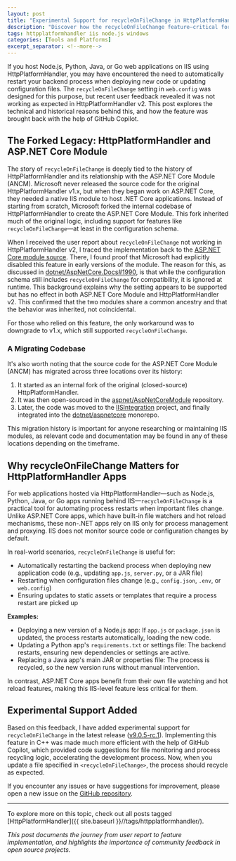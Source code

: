 ```yaml
---
layout: post
title: "Experimental Support for recycleOnFileChange in HttpPlatformHandler v2"
description: "Discover how the recycleOnFileChange feature—critical for automating process restarts in Node.js, Python, Java, and Go web apps hosted on IIS—was reintroduced in HttpPlatformHandler v2 after user feedback. Learn about the historical connection to ASP.NET Core Module, why this feature matters for non-.NET apps, and how GitHub Copilot accelerated the C++ implementation."
tags: httpplatformhandler iis node.js windows
categories: [Tools and Platforms]
excerpt_separator: <!--more-->
---
```


If you host Node.js, Python, Java, or Go web applications on IIS using HttpPlatformHandler, you may have encountered the need to automatically restart your backend process when deploying new code or updating configuration files. The `recycleOnFileChange` setting in `web.config` was designed for this purpose, but recent user feedback revealed it was not working as expected in HttpPlatformHandler v2. This post explores the technical and historical reasons behind this, and how the feature was brought back with the help of GitHub Copilot.

<!--more-->

## The Forked Legacy: HttpPlatformHandler and ASP.NET Core Module

The story of `recycleOnFileChange` is deeply tied to the history of HttpPlatformHandler and its relationship with the ASP.NET Core Module (ANCM). Microsoft never released the source code for the original HttpPlatformHandler v1.x, but when they began work on ASP.NET Core, they needed a native IIS module to host .NET Core applications. Instead of starting from scratch, Microsoft forked the internal codebase of HttpPlatformHandler to create the ASP.NET Core Module. This fork inherited much of the original logic, including support for features like `recycleOnFileChange`—at least in the configuration schema.

When I received the user report about `recycleOnFileChange` not working in HttpPlatformHandler v2, I traced the implementation back to the [ASP.NET Core module source](https://github.com/aspnet/AspNetCoreModule/blob/dff0db80ca2092f1f6e6dbcd327d4e8d83075729/src/AspNetCore/Src/aspnetcoreconfig.cxx#L386). There, I found proof that Microsoft had explicitly disabled this feature in early versions of the module. The reason for this, as discussed in [dotnet/AspNetCore.Docs#1990](https://github.com/dotnet/AspNetCore.Docs/issues/1990), is that while the configuration schema still includes `recycleOnFileChange` for compatibility, it is ignored at runtime. This background explains why the setting appears to be supported but has no effect in both ASP.NET Core Module and HttpPlatformHandler v2. This confirmed that the two modules share a common ancestry and that the behavior was inherited, not coincidental.

For those who relied on this feature, the only workaround was to downgrade to v1.x, which still supported `recycleOnFileChange`.

### A Migrating Codebase

It's also worth noting that the source code for the ASP.NET Core Module (ANCM) has migrated across three locations over its history:
1. It started as an internal fork of the original (closed-source) HttpPlatformHandler.
2. It was then open-sourced in the [aspnet/AspNetCoreModule](https://github.com/aspnet/AspNetCoreModule) repository.
3. Later, the code was moved to the [IISIntegration](https://github.com/aspnet/IISIntegration) project, and finally integrated into the [dotnet/aspnetcore](https://github.com/dotnet/aspnetcore) monorepo.

This migration history is important for anyone researching or maintaining IIS modules, as relevant code and documentation may be found in any of these locations depending on the timeframe.

## Why recycleOnFileChange Matters for HttpPlatformHandler Apps

For web applications hosted via HttpPlatformHandler—such as Node.js, Python, Java, or Go apps running behind IIS—`recycleOnFileChange` is a practical tool for automating process restarts when important files change. Unlike ASP.NET Core apps, which have built-in file watchers and hot reload mechanisms, these non-.NET apps rely on IIS only for process management and proxying. IIS does not monitor source code or configuration changes by default.

In real-world scenarios, `recycleOnFileChange` is useful for:
- Automatically restarting the backend process when deploying new application code (e.g., updating `app.js`, `server.py`, or a JAR file)
- Restarting when configuration files change (e.g., `config.json`, `.env`, or `web.config`)
- Ensuring updates to static assets or templates that require a process restart are picked up

**Examples:**
- Deploying a new version of a Node.js app: If `app.js` or `package.json` is updated, the process restarts automatically, loading the new code.
- Updating a Python app's `requirements.txt` or settings file: The backend restarts, ensuring new dependencies or settings are active.
- Replacing a Java app's main JAR or properties file: The process is recycled, so the new version runs without manual intervention.

In contrast, ASP.NET Core apps benefit from their own file watching and hot reload features, making this IIS-level feature less critical for them.

## Experimental Support Added

Based on this feedback, I have added experimental support for `recycleOnFileChange` in the latest release ([v9.0.5-rc.1](https://github.com/lextudio/httpplatformhandlerv2/releases/tag/httpplatformhandler_v9.0.5-rc.1)). Implementing this feature in C++ was made much more efficient with the help of GitHub Copilot, which provided code suggestions for file monitoring and process recycling logic, accelerating the development process. Now, when you update a file specified in `<recycleOnFileChange>`, the process should recycle as expected.

If you encounter any issues or have suggestions for improvement, please open a new issue on the [GitHub repository](https://github.com/lextudio/httpplatformhandlerv2/issues).

---

To explore more on this topic, check out all posts tagged [HttpPlatformHandler]({{ site.baseurl }}//tags/httpplatformhandler/).

*This post documents the journey from user report to feature implementation, and highlights the importance of community feedback in open source projects.*
